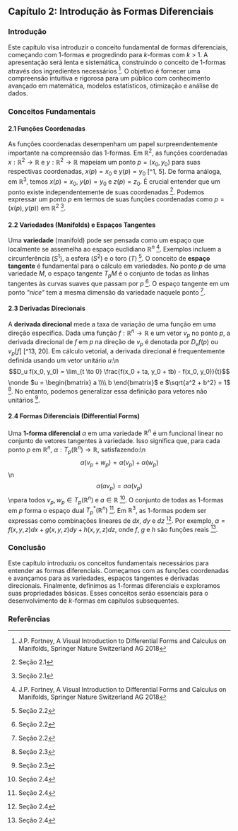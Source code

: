 ## Capítulo 2: Introdução às Formas Diferenciais

### Introdução
Este capítulo visa introduzir o conceito fundamental de formas diferenciais, começando com 1-formas e progredindo para *k*-formas com *k* > 1. A apresentação será lenta e sistemática, construindo o conceito de 1-formas através dos ingredientes necessários [^1]. O objetivo é fornecer uma compreensão intuitiva e rigorosa para um público com conhecimento avançado em matemática, modelos estatísticos, otimização e análise de dados.

### Conceitos Fundamentais

#### 2.1 Funções Coordenadas
As funções coordenadas desempenham um papel surpreendentemente importante na compreensão das 1-formas. Em $\mathbb{R}^2$, as funções coordenadas $x: \mathbb{R}^2 \rightarrow \mathbb{R}$ e $y: \mathbb{R}^2 \rightarrow \mathbb{R}$ mapeiam um ponto $p = (x_0, y_0)$ para suas respectivas coordenadas, $x(p) = x_0$ e $y(p) = y_0$ [^1, 5]. De forma análoga, em $\mathbb{R}^3$, temos $x(p) = x_0$, $y(p) = y_0$ e $z(p) = z_0$. É crucial entender que um ponto existe independentemente de suas coordenadas [^5]. Podemos expressar um ponto *p* em termos de suas funções coordenadas como $p = (x(p), y(p))$ em $\mathbb{R}^2$ [^5].

#### 2.2 Variedades (Manifolds) e Espaços Tangentes
Uma **variedade** (manifold) pode ser pensada como um espaço que localmente se assemelha ao espaço euclidiano $\mathbb{R}^n$ [^1]. Exemplos incluem a circunferência ($S^1$), a esfera ($S^2$) e o toro (*T*) [^7].  O conceito de **espaço tangente** é fundamental para o cálculo em variedades. No ponto *p* de uma variedade *M*, o espaço tangente $T_pM$ é o conjunto de todas as linhas tangentes às curvas suaves que passam por *p* [^8].  O espaço tangente em um ponto *"nice"* tem a mesma dimensão da variedade naquele ponto [^8].

#### 2.3 Derivadas Direcionais
A **derivada direcional** mede a taxa de variação de uma função em uma direção específica. Dada uma função $f: \mathbb{R}^n \rightarrow \mathbb{R}$ e um vetor $v_p$ no ponto *p*, a derivada direcional de *f* em *p* na direção de $v_p$ é denotada por $D_v f(p)$ ou $v_p[f]$ [^13, 20]. Em cálculo vetorial, a derivada direcional é frequentemente definida usando um vetor unitário *u*:\n$$D_u f(x_0, y_0) = \lim_{t \to 0} \frac{f(x_0 + ta, y_0 + tb) - f(x_0, y_0)}{t}$$\nonde $u = \begin{bmatrix} a \\\\ b \end{bmatrix}$ e $\sqrt{a^2 + b^2} = 1$ [^15].  No entanto, podemos generalizar essa definição para vetores não unitários [^19].

#### 2.4 Formas Diferenciais (Differential Forms)
Uma **1-forma diferencial** $\alpha$ em uma variedade $\mathbb{R}^n$ é um funcional linear no conjunto de vetores tangentes à variedade. Isso significa que, para cada ponto *p* em $\mathbb{R}^n$, $\alpha: T_p(\mathbb{R}^n) \rightarrow \mathbb{R}$, satisfazendo:\n$$\alpha(v_p + w_p) = \alpha(v_p) + \alpha(w_p)$$\n$$\alpha(a v_p) = a \alpha(v_p)$$\npara todos $v_p, w_p \in T_p(\mathbb{R}^n)$ e $a \in \mathbb{R}$ [^23]. O conjunto de todas as 1-formas em *p* forma o espaço dual $T_p^*(\mathbb{R}^n)$ [^24]. Em $\mathbb{R}^3$, as 1-formas podem ser expressas como combinações lineares de $dx$, $dy$ e $dz$ [^24]. Por exemplo, $\alpha = f(x, y, z)dx + g(x, y, z)dy + h(x, y, z)dz$, onde *f*, *g* e *h* são funções reais [^28].

### Conclusão
Este capítulo introduziu os conceitos fundamentais necessários para entender as formas diferenciais. Começamos com as funções coordenadas e avançamos para as variedades, espaços tangentes e derivadas direcionais. Finalmente, definimos as 1-formas diferenciais e exploramos suas propriedades básicas. Esses conceitos serão essenciais para o desenvolvimento de *k*-formas em capítulos subsequentes.

### Referências
[^1]: J.P. Fortney, A Visual Introduction to Differential Forms and Calculus on Manifolds, Springer Nature Switzerland AG 2018
[^5]: Seção 2.1
[^7]: Seção 2.2
[^8]: Seção 2.2
[^13]: Seção 2.3
[^15]: Seção 2.3
[^19]: Seção 2.3
[^20]: Seção 2.3
[^23]: Seção 2.4
[^24]: Seção 2.4
[^28]: Seção 2.4
<!-- END -->